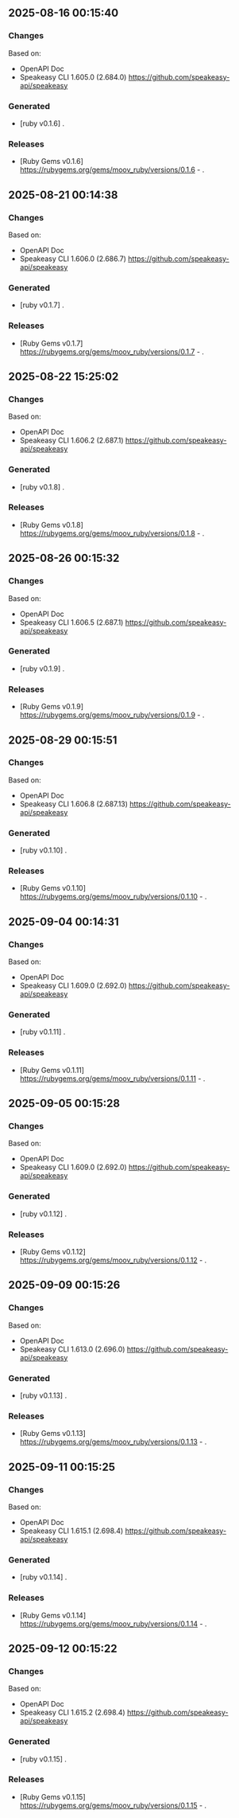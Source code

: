

## 2025-08-16 00:15:40
### Changes
Based on:
- OpenAPI Doc  
- Speakeasy CLI 1.605.0 (2.684.0) https://github.com/speakeasy-api/speakeasy
### Generated
- [ruby v0.1.6] .
### Releases
- [Ruby Gems v0.1.6] https://rubygems.org/gems/moov_ruby/versions/0.1.6 - .

## 2025-08-21 00:14:38
### Changes
Based on:
- OpenAPI Doc  
- Speakeasy CLI 1.606.0 (2.686.7) https://github.com/speakeasy-api/speakeasy
### Generated
- [ruby v0.1.7] .
### Releases
- [Ruby Gems v0.1.7] https://rubygems.org/gems/moov_ruby/versions/0.1.7 - .

## 2025-08-22 15:25:02
### Changes
Based on:
- OpenAPI Doc  
- Speakeasy CLI 1.606.2 (2.687.1) https://github.com/speakeasy-api/speakeasy
### Generated
- [ruby v0.1.8] .
### Releases
- [Ruby Gems v0.1.8] https://rubygems.org/gems/moov_ruby/versions/0.1.8 - .

## 2025-08-26 00:15:32
### Changes
Based on:
- OpenAPI Doc  
- Speakeasy CLI 1.606.5 (2.687.1) https://github.com/speakeasy-api/speakeasy
### Generated
- [ruby v0.1.9] .
### Releases
- [Ruby Gems v0.1.9] https://rubygems.org/gems/moov_ruby/versions/0.1.9 - .

## 2025-08-29 00:15:51
### Changes
Based on:
- OpenAPI Doc  
- Speakeasy CLI 1.606.8 (2.687.13) https://github.com/speakeasy-api/speakeasy
### Generated
- [ruby v0.1.10] .
### Releases
- [Ruby Gems v0.1.10] https://rubygems.org/gems/moov_ruby/versions/0.1.10 - .

## 2025-09-04 00:14:31
### Changes
Based on:
- OpenAPI Doc  
- Speakeasy CLI 1.609.0 (2.692.0) https://github.com/speakeasy-api/speakeasy
### Generated
- [ruby v0.1.11] .
### Releases
- [Ruby Gems v0.1.11] https://rubygems.org/gems/moov_ruby/versions/0.1.11 - .

## 2025-09-05 00:15:28
### Changes
Based on:
- OpenAPI Doc  
- Speakeasy CLI 1.609.0 (2.692.0) https://github.com/speakeasy-api/speakeasy
### Generated
- [ruby v0.1.12] .
### Releases
- [Ruby Gems v0.1.12] https://rubygems.org/gems/moov_ruby/versions/0.1.12 - .

## 2025-09-09 00:15:26
### Changes
Based on:
- OpenAPI Doc  
- Speakeasy CLI 1.613.0 (2.696.0) https://github.com/speakeasy-api/speakeasy
### Generated
- [ruby v0.1.13] .
### Releases
- [Ruby Gems v0.1.13] https://rubygems.org/gems/moov_ruby/versions/0.1.13 - .

## 2025-09-11 00:15:25
### Changes
Based on:
- OpenAPI Doc  
- Speakeasy CLI 1.615.1 (2.698.4) https://github.com/speakeasy-api/speakeasy
### Generated
- [ruby v0.1.14] .
### Releases
- [Ruby Gems v0.1.14] https://rubygems.org/gems/moov_ruby/versions/0.1.14 - .

## 2025-09-12 00:15:22
### Changes
Based on:
- OpenAPI Doc  
- Speakeasy CLI 1.615.2 (2.698.4) https://github.com/speakeasy-api/speakeasy
### Generated
- [ruby v0.1.15] .
### Releases
- [Ruby Gems v0.1.15] https://rubygems.org/gems/moov_ruby/versions/0.1.15 - .